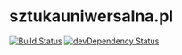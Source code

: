 [travis-url]: http://travis-ci.org/olelaart/sztukauniwersalna.pl
[travis-image]: https://travis-ci.org/olelaart/sztukauniwersalna.pl.svg?branch=master

[david-url-dev]: https://david-dm.org/olelaart/sztukauniwersalna.pl#info=devDependencies
[david-image-dev]: https://david-dm.org/olelaart/sztukauniwersalna.pl/dev-status.svg

# sztukauniwersalna.pl

[![Build Status][travis-image]][travis-url]
[![devDependency Status][david-image-dev]][david-url-dev]

